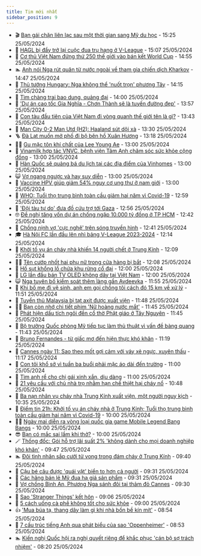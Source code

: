 ```yaml
---
title: Tim mới nhất
sidebar_position: 9
---
```


<!-- vnexpress-tin-moi-nhat:START -->
- 🎬 [Bạn gái chặn liên lạc sau một thời gian sang Mỹ du học](https://vnexpress.net/ban-gai-chan-lien-lac-sau-mot-thoi-gian-sang-my-du-hoc-4750026.html) - 15:25 25/05/2024
- 🐎 [HAGL bị đẩy trở lại cuộc đua trụ hạng ở V-League](https://vnexpress.net/hagl-bi-day-tro-lai-cuoc-dua-tru-hang-o-v-league-4750590.html) - 15:07 25/05/2024
- 🦍 [Cơ thủ Việt Nam đứng thứ 250 thế giới vào bán kết World Cup](https://vnexpress.net/co-thu-viet-nam-dung-thu-250-the-gioi-vao-ban-ket-world-cup-4750586.html) - 14:55 25/05/2024
- 🏊 [Anh nói Nga rút quân từ nước ngoài về tham gia chiến dịch Kharkov](https://vnexpress.net/anh-noi-nga-rut-quan-tu-nuoc-ngoai-ve-tham-gia-chien-dich-kharkov-4750585.html) - 14:47 25/05/2024
- 🎊 [Thủ tướng Hungary: Nga không thể &#39;nuốt trọn&#39; phương Tây](https://vnexpress.net/thu-tuong-hungary-nga-khong-the-nuot-tron-phuong-tay-4750574.html) - 14:15 25/05/2024
- 🎃 [Tìm chàng trai bao dung, quảng đại](https://vnexpress.net/tim-chang-trai-bao-dung-quang-dai-4750439.html) - 14:00 25/05/2024
- 🧰 [&#39;Dự án cao tốc Gia Nghĩa - Chơn Thành sẽ là tuyến đường đẹp&#39;](https://vnexpress.net/du-an-cao-toc-gia-nghia-chon-thanh-se-la-tuyen-duong-dep-4750566.html) - 13:57 25/05/2024
- 🔭 [Con tàu đầu tiên của Việt Nam đi vòng quanh thế giới tên là gì?](https://vnexpress.net/con-tau-dau-tien-cua-viet-nam-di-vong-quanh-the-gioi-ten-la-gi-4750560.html) - 13:43 25/05/2024
- 🫶 [Man City 0-2 Man Utd &lpar;H2&rpar;: Haaland sút dội xà](https://vnexpress.net/man-city-vs-man-utd-4750563.html) - 13:30 25/05/2024
- 🪜 [Đà Lạt muốn mở phố đi bộ bên hồ Xuân Hương](https://vnexpress.net/da-lat-muon-mo-pho-di-bo-ben-ho-xuan-huong-4750573.html) - 13:18 25/05/2024
- 👨‍🏫 [Gu mặc tôn khí chất của Lee Young Ae](https://vnexpress.net/gu-mac-ton-khi-chat-cua-lee-young-ae-4750304.html) - 13:00 25/05/2024
- 🎊 [Vinamilk hợp tác VNVC, bệnh viện Tâm Anh chăm sóc sức khỏe cộng đồng](https://vnexpress.net/vinamilk-hop-tac-vnvc-benh-vien-tam-anh-cham-soc-suc-khoe-cong-dong-4750567.html) - 13:00 25/05/2024
- 🎊 [Hàn Quốc sẽ quảng bá du lịch tại các địa điểm của Vinhomes](https://vnexpress.net/han-quoc-se-quang-ba-du-lich-tai-cac-dia-diem-cua-vinhomes-4750558.html) - 13:00 25/05/2024
- 😺 [Vợ ngang ngược và hay suy diễn](https://vnexpress.net/vo-ngang-nguoc-va-hay-suy-dien-4750548.html) - 13:00 25/05/2024
- 🐘 [Vaccine HPV giúp giảm 54% nguy cơ ung thư ở nam giới](https://vnexpress.net/vaccine-hpv-giup-giam-54-nguy-co-ung-thu-o-nam-gioi-4750126.html) - 13:00 25/05/2024
- 🌁 [WHO: Tuổi thọ trung bình toàn cầu giảm hai năm vì Covid-19](https://vnexpress.net/who-tuoi-tho-trung-binh-toan-cau-giam-hai-nam-vi-covid-19-4750570.html) - 12:59 25/05/2024
- 🐲 [&#39;Đội tàu tự do&#39; đưa đồ cứu trợ tới Gaza](https://vnexpress.net/doi-tau-tu-do-dua-do-cuu-tro-toi-gaza-4750510.html) - 12:56 25/05/2024
- 🤓 [Đề nghị tăng vốn dự án chống ngập 10.000 tỷ đồng ở TP HCM](https://vnexpress.net/de-nghi-tang-von-du-an-chong-ngap-10-000-ty-dong-o-tp-hcm-4750565.html) - 12:42 25/05/2024
- 💪 [Chồng nịnh vợ &#39;cực nghệ&#39; trên sóng truyền hình](https://vnexpress.net/chong-ninh-vo-cuc-nghe-tren-song-truyen-hinh-4750469.html) - 12:41 25/05/2024
- 🎓 [Hà Nội FC lần đầu lên nhì bảng V-League 2023-2024](https://vnexpress.net/ha-noi-fc-lan-dau-len-nhi-bang-v-league-2023-2024-4750539.html) - 12:14 25/05/2024
- 🫣 [Khởi tố vụ án cháy nhà khiến 14 người chết ở Trung Kính](https://vnexpress.net/khoi-to-vu-an-chay-nha-lam-14-nguoi-chet-o-pho-trung-kinh-4750242.html) - 12:09 25/05/2024
- 🧑‍💻 [Tên cướp nhốt hai phụ nữ trong cửa hàng bị bắt](https://vnexpress.net/ten-cuop-nhot-hai-phu-nu-trong-cua-hang-bi-bat-4750553.html) - 12:08 25/05/2024
- 🐲 [Hố sụt khổng lồ chứa khu rừng cổ đại](https://vnexpress.net/ho-sut-khong-lo-chua-khu-rung-co-dai-4750352.html) - 12:00 25/05/2024
- 🌝 [LG lần đầu bán TV OLED không dây tại Việt Nam](https://vnexpress.net/lg-lan-dau-ban-tv-oled-khong-day-tai-viet-nam-4740469.html) - 12:00 25/05/2024
- 😺 [Nga tuyên bố kiểm soát thêm làng gần Avdeevka](https://vnexpress.net/nga-tuyen-bo-kiem-soat-them-lang-gan-avdeevka-4750551.html) - 11:55 25/05/2024
- 🐎 [Khi bố mẹ đi vệ sinh, anh em gọi chồng tôi cách đó 15 km về xử lý](https://vnexpress.net/khi-bo-me-di-ve-sinh-anh-em-goi-chong-toi-cach-do-15-km-ve-xu-ly-4750546.html) - 11:51 25/05/2024
- 🎡 [Tuyển thủ Malaysia bị tạt axit được xuất viện](https://vnexpress.net/tuyen-thu-malaysia-bi-tat-axit-duoc-xuat-vien-4750555.html) - 11:48 25/05/2024
- 👨‍🏫 [Bạn còn nhớ chi tiết phim &#39;Nữ hoàng nước mắt&#39;](https://vnexpress.net/ban-con-nho-chi-tiet-phim-nu-hoang-nuoc-mat-4748388.html) - 11:45 25/05/2024
- 🦆 [Phát hiện dấu tích ngôi đền cổ thờ Phật giáo ở Tây Nguyên](https://vnexpress.net/phat-hien-dau-tich-ngoi-den-co-tho-phat-giao-o-tay-nguyen-4750542.html) - 11:45 25/05/2024
- 🚦 [Bộ trưởng Quốc phòng Mỹ tiếp tục làm thủ thuật vì vấn đề bàng quang](https://vnexpress.net/bo-truong-quoc-phong-my-tiep-tuc-lam-thu-thuat-vi-van-de-bang-quang-4750537.html) - 11:43 25/05/2024
- 💫 [Bruno Fernandes - từ giấc mơ đến hiện thực khó khăn](https://vnexpress.net/bruno-fernandes-tu-giac-mo-den-hien-thuc-kho-khan-4750486.html) - 11:19 25/05/2024
- 🎉 [Cannes ngày 11: Sao theo mốt gợi cảm với váy xẻ ngực, xuyên thấu](https://vnexpress.net/cannes-ngay-11-sao-theo-mot-goi-cam-voi-vay-xe-nguc-xuyen-thau-4750481.html) - 11:17 25/05/2024
- 🌋 [Con tôi khổ sở vì tuần ba buổi phải mặc áo dài đến trường](https://vnexpress.net/con-toi-kho-so-vi-tuan-ba-buoi-phai-mac-ao-dai-den-truong-4750524.html) - 11:00 25/05/2024
- 🤖 [Tìm anh rể cho chị gái xinh xắn, dịu dàng](https://vnexpress.net/tim-anh-re-cho-chi-gai-xinh-xan-diu-dang-4750440.html) - 11:00 25/05/2024
- 🦏 [21 yêu cầu với chủ nhà trọ nhằm hạn chế thiệt hại cháy nổ](https://vnexpress.net/21-yeu-cau-voi-chu-nha-tro-nham-han-che-thiet-hai-chay-no-4750516.html) - 10:48 25/05/2024
- 🦩 [Ba nạn nhân vụ cháy nhà Trung Kính xuất viện, một người nguy kịch](https://vnexpress.net/ba-nan-nhan-vu-chay-nha-trung-kinh-xuat-vien-mot-nguoi-nguy-kich-4750534.html) - 10:35 25/05/2024
- 👺 [Điểm tin 21h: Khởi tố vụ án cháy nhà ở Trung Kính; Tuổi thọ trung bình toàn cầu giảm hai năm vì Covid-19](https://vnexpress.net/diem-tin-21h-khoi-to-vu-an-chay-nha-o-trung-kinh-tuoi-tho-trung-binh-toan-cau-giam-hai-nam-vi-covid-19-4750533.html) - 10:00 25/05/2024
- 🧑‍🏫 [Ngày mai diễn ra vòng loại quốc gia game Mobile Legend Bang Bangs](https://vnexpress.net/ngay-mai-dien-ra-vong-loai-quoc-gia-game-mobile-legend-bang-bangs-4750499.html) - 10:00 25/05/2024
- 😎 [Bạn có mắc sai lầm khi thở?](https://vnexpress.net/ban-co-mac-sai-lam-khi-tho-4750472.html) - 10:00 25/05/2024
- 🪄 [Thống đốc: Gói hỗ trợ lãi suất 2% &#39;không dành cho mọi doanh nghiệp khó khăn&#39;](https://vnexpress.net/thong-doc-goi-ho-tro-lai-suat-2-khong-danh-cho-moi-doanh-nghiep-kho-khan-4750515.html) - 09:47 25/05/2024
- 🏊 [Đôi tình nhân sắp cưới tử vong trong đám cháy ở Trung Kính](https://vnexpress.net/doi-tinh-nhan-sap-cuoi-tu-vong-trong-dam-chay-o-trung-kinh-4750500.html) - 09:40 25/05/2024
- 💃 [Cậu bé câu được &#39;quái vật&#39; biển to hơn cả người](https://vnexpress.net/cau-be-cau-duoc-quai-vat-bien-to-hon-ca-nguoi-4750473.html) - 09:31 25/05/2024
- 🦆 [Các hãng bán lẻ Mỹ đua hạ giá sản phẩm](https://vnexpress.net/cac-hang-ban-le-my-dua-ha-gia-san-pham-4750421.html) - 09:31 25/05/2024
- 🎊 [Vợ chồng Bình An, Phương Nga sánh đôi tại thảm đỏ Cannes](https://vnexpress.net/vo-chong-binh-an-phuong-nga-sanh-doi-tai-tham-do-cannes-4750513.html) - 09:30 25/05/2024
- 👺 [Sao &#39;Stranger Things&#39; kết hôn](https://vnexpress.net/sao-stranger-things-ket-hon-4750521.html) - 09:06 25/05/2024
- 🎡 [5 cách uống cà phê không tốt cho sức khỏe](https://vnexpress.net/5-cach-uong-ca-phe-khong-tot-cho-suc-khoe-4750418.html) - 09:00 25/05/2024
- 👍 [&#39;Mua búa tạ, thang dây làm gì khi nhà bốn bề kín mít&#39;](https://vnexpress.net/mua-bua-ta-thang-day-lam-gi-khi-nha-bon-be-kin-mit-4750476.html) - 08:54 25/05/2024
- 🐎 [7 cấu trúc tiếng Anh qua phát biểu của sao &#39;Oppenheimer&#39;](https://vnexpress.net/7-cau-truc-tieng-anh-qua-phat-bieu-cua-sao-oppenheimer-4750506.html) - 08:53 25/05/2024
- 🏊 [Kiến nghị Quốc hội ra nghị quyết riêng để khắc phục &#39;cán bộ sợ trách nhiệm&#39;](https://vnexpress.net/kien-nghi-quoc-hoi-ra-nghi-quyet-rieng-de-khac-phuc-can-bo-so-trach-nhiem-4750460.html) - 08:20 25/05/2024<!-- vnexpress-tin-moi-nhat:END -->
